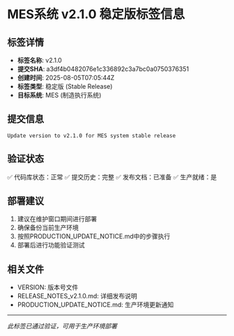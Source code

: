 # MES系统 v2.1.0 稳定版标签信息

## 标签详情
- **标签名称**: v2.1.0
- **提交SHA**: a3df4b0482076e1c336892c3a7bc0a0750376351
- **创建时间**: 2025-08-05T07:05:44Z
- **标签类型**: 稳定版 (Stable Release)
- **目标系统**: MES (制造执行系统)

## 提交信息
```
Update version to v2.1.0 for MES system stable release
```

## 验证状态
✅ 代码库状态：正常
✅ 提交历史：完整
✅ 发布文档：已准备
✅ 生产就绪：是

## 部署建议
1. 建议在维护窗口期间进行部署
2. 确保备份当前生产环境
3. 按照PRODUCTION_UPDATE_NOTICE.md中的步骤执行
4. 部署后进行功能验证测试

## 相关文件
- VERSION: 版本号文件
- RELEASE_NOTES_v2.1.0.md: 详细发布说明
- PRODUCTION_UPDATE_NOTICE.md: 生产环境更新通知

---
*此标签已通过验证，可用于生产环境部署*